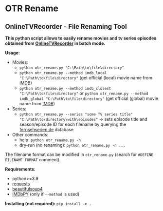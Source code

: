# OTR Rename
<h2> OnlineTVRecorder - File Renaming Tool </h2>

<large>**This python script allows to easily rename movies and tv series episodes obtained from [OnlineTVRecorder](https://onlinetvrecorder.com/) in batch mode.**</large>

**Usage:**
- Movies:
  - `python otr_rename.py "C:\Path\to\file\directory"` 
  - `python otr_rename.py --method imdb_local "C:\Path\to\file\directory"` (get official (local) movie name from [IMDB](https://imdb.com/))
  - `python otr_rename.py --method imdb_closest "C:\Path\to\file\directory"` or `python otr_rename.py --method imdb_global "C:\Path\to\file\directory"` (get official (global) movie name from [IMDB](https://imdb.com/))
- Series:
  - `python otr_rename.py --series "some TV series title" "C:\Path\to\directory\with\episodes"` → sets episode title and season/episode ID for each filename by querying the [fernsehserien.de](https://www.fernsehserien.de/) database
- Other commands:
  - help: `python otr_rename.py -h`
  - dry-run (no renaming): `python otr_rename.py -n ...`

The filename format can be modified in `otr_rename.py` (search for `#DEFINE FILENAME FORMAT` comment).

**Requirements:**
- python>=3.9
- [requests](https://pypi.org/project/requests/)
- [beautifulsoup4](https://github.com/waylan/beautifulsoup)
- [IMDbPY](https://github.com/alberanid/imdbpy) (only if `--method` is used)

**Installing (not required):**
`pip install -e .`
